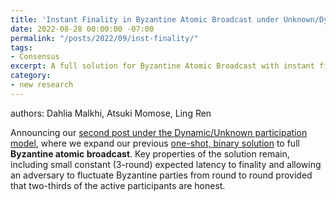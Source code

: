 ```yaml
---
title: 'Instant Finality in Byzantine Atomic Broadcast under Unknown/Dynamic Participation'
date: 2022-08-28 00:00:00 -07:00
permalink: "/posts/2022/09/inst-finality/"
tags:
- Consensus
excerpt: A full solution for Byzantine Atomic Broadcast with instant finality when there is an unknown and dynamic set of active nodes.
category:
- new research
---
```


authors: Dahlia Malkhi, Atsuki Momose, Ling Ren

Announcing our [second post under the Dynamic/Unknown participation model](https://blog.chain.link/instant-finality-in-byzantine-atomic-broadcast-under-unknown-dynamic-participation/),
where we expand our previous
[one-shot, binary solution](https://blog.chain.link/instant-finality-in-byzantine-generals-with-unknown-and-dynamic-participation/) 
to full **Byzantine atomic broadcast**. 
Key properties of the solution remain, including small constant (3-round) expected latency to finality and allowing an adversary to fluctuate Byzantine parties from round to round provided that two-thirds of the active participants are honest.
